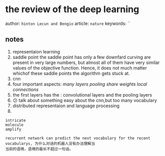 # the review of the deep learning
author: `hinton Lecun and Bengio`
article: `nature`
keywords: ``

## notes
1. representaion learning
2. saddle point  the saddle point has only a few downfard curving are present in very large numbers, but
almost all of them have very similar values of the objective function. Hence, it does not much matter
whichof these saddle points the algorithm gets stuck at.
3. cnn
  1. four important aspects: _many layers_ _pooling_ _share weights_ _local connections_
  2. the first layers has the : convolutional layers and the pooling layers
  3. :confused: talk about something easy about the cnn,but too many vocabulary
4. distributed representaion and language processing
  1.






```
intricate
molecule
amplify
```
```
recurrent network can predict the next vocabulary for the recent vocabularys, 为什么对话的机器人没有办法理解当
当前的语境，语境的最长不超过一句话。
```
